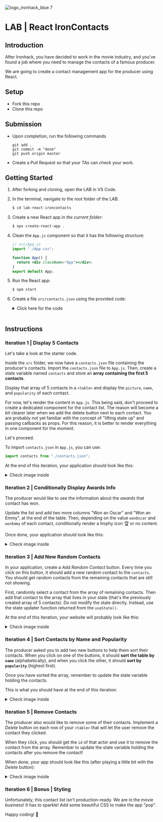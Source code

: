 ![logo_ironhack_blue 7](https://user-images.githubusercontent.com/23629340/40541063-a07a0a8a-601a-11e8-91b5-2f13e4e6b441.png)

# LAB | React IronContacts

## Introduction

After Ironhack, you have decided to work in the movie industry, and you've found a job where you need to manage the contacts of a famous producer.

We are going to create a contact management app for the producer using React.

## Setup

- Fork this repo
- Clone this repo

## Submission

- Upon completion, run the following commands

  ```
  git add .
  git commit -m "done"
  git push origin master
  ```

- Create a Pull Request so that your TAs can check your work.

## Getting Started

1. After forking and cloning, open the LAB in VS Code.

2. In the terminal, navigate to the root folder of the LAB.

   ```bash
   $ cd lab-react-ironcontacts
   ```

3. Create a new React app _in the current folder_:

   ```bash
   $ npx create-react-app .
   ```

4. Clean the `App.js` component so that it has the following structure:

   ```jsx
   // src/App.js
   import "./App.css";

   function App() {
     return <div className="App"></div>;
   }
   export default App;
   ```

5. Run the React app:

   ```bash
   $ npm start
   ```

6. Create a file `src/contacts.json` using the provided code:

   <details>
     <summary>Click here for the code</summary>

   > **`src/contacts.json`**

   > ```json
   > [
   >   {
   >     "name": "Idris Elba",
   >     "pictureUrl": "https://image.tmdb.org/t/p/w500/d9NkfCwczP0TjgrjpF94jF67SK8.jpg",
   >     "popularity": 11.622713,
   >     "id": "11731993-0604-4bee-80d5-67ad845d0a38",
   >     "wonOscar": false,
   >     "wonEmmy": false
   >   },
   >   {
   >     "name": "Johnny Depp",
   >     "pictureUrl": "https://image.tmdb.org/t/p/w500/kbWValANhZI8rbWZXximXuMN4UN.jpg",
   >     "popularity": 15.656534,
   >     "id": "7dad00f7-3949-477d-a7e2-1467fd2cfc06",
   >     "wonOscar": false,
   >     "wonEmmy": false
   >   },
   >   {
   >     "name": "Monica Bellucci",
   >     "pictureUrl": "https://image.tmdb.org/t/p/w500/qlT4904d8oi2NIs28RrgnIZDFZB.jpg",
   >     "popularity": 16.096436,
   >     "id": "0ad5e441-3084-47a1-9e9b-b917539bba71",
   >     "wonOscar": false,
   >     "wonEmmy": false
   >   },
   >   {
   >     "name": "Gal Gadot",
   >     "pictureUrl": "https://image.tmdb.org/t/p/w500/34kHAyBaBhq2kUrmhM15paEBuuI.jpg",
   >     "popularity": 10.049256,
   >     "id": "b497e3c4-50bb-4ae2-912f-eb36802c5bc2",
   >     "wonOscar": false,
   >     "wonEmmy": false
   >   },
   >   {
   >     "name": "Ian McKellen",
   >     "pictureUrl": "https://image.tmdb.org/t/p/w500/coWjgMEYJjk2OrNddlXCBm8EIr3.jpg",
   >     "popularity": 10.070132,
   >     "id": "0067ae32-97b6-4431-898e-eb1c10150abb",
   >     "wonOscar": false,
   >     "wonEmmy": false
   >   },
   >   {
   >     "name": "Matt Damon",
   >     "pictureUrl": "https://image.tmdb.org/t/p/w500/elSlNgV8xVifsbHpFsqrPGxJToZ.jpg",
   >     "popularity": 9.500475,
   >     "id": "fd998a8f-1c9f-4ad8-8a03-45f93b630aa1",
   >     "wonOscar": true,
   >     "wonEmmy": false
   >   },
   >   {
   >     "name": "David Harbour",
   >     "pictureUrl": "https://image.tmdb.org/t/p/w500/chPekukMF5SNnW6b22NbYPqAStr.jpg",
   >     "popularity": 9.47013,
   >     "id": "0df01b3e-9cb9-498a-91c2-25435fa3bfed",
   >     "wonOscar": false,
   >     "wonEmmy": false
   >   },
   >   {
   >     "name": "Ansel Elgort",
   >     "pictureUrl": "https://image.tmdb.org/t/p/w500/uQYUfGvOZkB5x25Z19UeyLABHmr.jpg",
   >     "popularity": 9.429994,
   >     "id": "09178713-ca9d-4657-a570-51d6f6459f57",
   >     "wonOscar": false,
   >     "wonEmmy": false
   >   },
   >   {
   >     "name": "Maria Bello",
   >     "pictureUrl": "https://image.tmdb.org/t/p/w500/tFkbad0JoWvYc6XYBITv6EfeLwR.jpg",
   >     "popularity": 9.209649,
   >     "id": "48094f0e-1d16-4825-aae6-4888c065c6d7",
   >     "wonOscar": false,
   >     "wonEmmy": false
   >   },
   >   {
   >     "name": "Ryan Reynolds",
   >     "pictureUrl": "https://image.tmdb.org/t/p/w500/h1co81QaT2nJA41Sb7eZwmWl1L2.jpg",
   >     "popularity": 9.457546,
   >     "id": "56792412-8fda-4e10-b5ec-9cade83b167d",
   >     "wonOscar": false,
   >     "wonEmmy": false
   >   },
   >   {
   >     "name": "Lauren Cohan",
   >     "pictureUrl": "https://image.tmdb.org/t/p/w500/ygzDi7DIY6fHHxAcxvS7Z5kMFHe.jpg",
   >     "popularity": 9.191322,
   >     "id": "b6e09d8d-b58e-48fe-9e07-1460b1e1d22b",
   >     "wonOscar": false,
   >     "wonEmmy": false
   >   },
   >   {
   >     "name": "Dwayne Johnson",
   >     "pictureUrl": "https://image.tmdb.org/t/p/w500/kuqFzlYMc2IrsOyPznMd1FroeGq.jpg",
   >     "popularity": 9.236478,
   >     "id": "32ec545d-4939-403a-acd7-dd4bca6e94dd",
   >     "wonOscar": false,
   >     "wonEmmy": false
   >   },
   >   {
   >     "name": "Ben Affleck",
   >     "pictureUrl": "https://image.tmdb.org/t/p/w500/cPuPt6mYJ83DjvO3hbjNGug6Fbi.jpg",
   >     "popularity": 9.157077,
   >     "id": "1599707e-5f49-4529-b920-db3831419b04",
   >     "wonOscar": true,
   >     "wonEmmy": false
   >   },
   >   {
   >     "name": "James McAvoy",
   >     "pictureUrl": "https://image.tmdb.org/t/p/w500/oPIfGm3mf4lbmO5pWwMvfTt5BM1.jpg",
   >     "popularity": 9.098376,
   >     "id": "fef2ac16-36df-486d-8d69-41f1bafa8101",
   >     "wonOscar": false,
   >     "wonEmmy": false
   >   },
   >   {
   >     "name": "Robin Wright",
   >     "pictureUrl": "https://image.tmdb.org/t/p/w500/cke0NNZP4lHRtOethRy2XGSOp3E.jpg",
   >     "popularity": 8.802542,
   >     "id": "5133d421-dc81-4e3a-81fa-57816da7ce60",
   >     "wonOscar": false,
   >     "wonEmmy": false
   >   },
   >   {
   >     "name": "Hugh Jackman",
   >     "pictureUrl": "https://image.tmdb.org/t/p/w500/oOqun0BhA1rLXOi7Q1WdvXAkmW.jpg",
   >     "popularity": 8.58347,
   >     "id": "1144413a-4d60-45e4-a51e-ec9ad321d835",
   >     "wonOscar": false,
   >     "wonEmmy": true
   >   },
   >   {
   >     "name": "Sam Page",
   >     "pictureUrl": "https://image.tmdb.org/t/p/w500/hCe4MEgugU33IdvDtDkJ6E5siqx.jpg",
   >     "popularity": 8.42623,
   >     "id": "711c69fe-4f64-453d-853a-05f40d004302",
   >     "wonOscar": false,
   >     "wonEmmy": false
   >   },
   >   {
   >     "name": "Robert Pattinson",
   >     "pictureUrl": "https://image.tmdb.org/t/p/w500/wNcm8RiMYlWvneAkqQepkqI6r7L.jpg",
   >     "popularity": 8.428432,
   >     "id": "da6a1201-e933-47dd-87aa-997ce69ff273",
   >     "wonOscar": false,
   >     "wonEmmy": false
   >   },
   >   {
   >     "name": "Henry Cavill",
   >     "pictureUrl": "https://image.tmdb.org/t/p/w500/h8bn6ybR5Hu58UGJGwb66nrOagV.jpg",
   >     "popularity": 34.132372,
   >     "id": "13872be0-b664-4e7b-a774-acdf0d713860",
   >     "wonOscar": false,
   >     "wonEmmy": false
   >   },
   >   {
   >     "name": "Chris Hemsworth",
   >     "pictureUrl": "https://image.tmdb.org/t/p/w500/tlkDiLn2G75Xr7m1ybK8QFzZBso.jpg",
   >     "popularity": 56.23257,
   >     "id": "39c8bc64-6b0b-4473-8781-a9ea1c1f51d9",
   >     "wonOscar": false,
   >     "wonEmmy": false
   >   },
   >
   >   {
   >     "name": "Jennifer Lawrence",
   >     "pictureUrl": "https://image.tmdb.org/t/p/w500/q0tf3XEo7wa8XglIznTC7WzZ9W3.jpg",
   >     "popularity": 19.560912,
   >     "id": "2abbdb9b-6034-452c-871f-2913fd42fbd0",
   >     "wonOscar": true,
   >     "wonEmmy": false
   >   },
   >   {
   >     "name": "Arnold Schwarzenegger",
   >     "pictureUrl": "https://image.tmdb.org/t/p/w500/sOkCXc9xuSr6v7mdAq9LwEBje68.jpg",
   >     "popularity": 18.216362,
   >     "id": "4fe4d8ef-0fac-4bd9-8c02-ed89b668b2a9",
   >     "wonOscar": false,
   >     "wonEmmy": true
   >   },
   >   {
   >     "name": "Ana de Armas",
   >     "pictureUrl": "https://image.tmdb.org/t/p/w500/nwS5UfMT0XUA6JEPwmt0jbNDa7B.jpg",
   >     "popularity": 11.039487,
   >     "id": "c5fcd5c6-bb11-433d-8c19-6bbd90653966",
   >     "wonOscar": false,
   >     "wonEmmy": false
   >   },
   >   {
   >     "name": "Chris Evans",
   >     "pictureUrl": "https://image.tmdb.org/t/p/w500/8CgFKCZJVwZxa1F88n8drEux0vT.jpg",
   >     "popularity": 10.536705,
   >     "id": "95eef6fa-fd7c-49f6-b799-40c045918dba",
   >     "wonOscar": false,
   >     "wonEmmy": false
   >   },
   >   {
   >     "name": "Robert Downey Jr.",
   >     "pictureUrl": "https://image.tmdb.org/t/p/w500/1YjdSym1jTG7xjHSI0yGGWEsw5i.jpg",
   >     "popularity": 11.182626,
   >     "id": "596ecfa1-7bb1-4704-87d5-c766745c2b1a",
   >     "wonOscar": false,
   >     "wonEmmy": false
   >   },
   >   {
   >     "name": "Tom Hardy",
   >     "pictureUrl": "https://image.tmdb.org/t/p/w500/4W8v3fX0viPRmwRtS0SfLJW8fkd.jpg",
   >     "popularity": 10.572327,
   >     "id": "9a28a4f5-00ab-45b3-9717-4bdbaa29b03e",
   >     "wonOscar": false,
   >     "wonEmmy": false
   >   },
   >   {
   >     "name": "Mark Ruffalo",
   >     "pictureUrl": "https://image.tmdb.org/t/p/w500/zdM6RgCR5LpZwnL8UA3m7CfVpiq.jpg",
   >     "popularity": 10.378788,
   >     "id": "11a91271-8bd6-4f9b-bc05-6dded961c311",
   >     "wonOscar": false,
   >     "wonEmmy": false
   >   },
   >   {
   >     "name": "Steve Carell",
   >     "pictureUrl": "https://image.tmdb.org/t/p/w500/fF9txPQCmHJSTYypJfA3ZzTH9Zr.jpg",
   >     "popularity": 10.227521,
   >     "id": "e31bc0bb-85f5-4fd5-8b6f-466e08be8041",
   >     "wonOscar": false,
   >     "wonEmmy": false
   >   },
   >   {
   >     "name": "Shu Qi",
   >     "pictureUrl": "https://image.tmdb.org/t/p/w500/kmTErFq6lKQww2Yk9AfpR2Q5YWx.jpg",
   >     "popularity": 10.445066,
   >     "id": "0f65363c-a9ec-4e3a-a4af-f337940b3390",
   >     "wonOscar": false,
   >     "wonEmmy": false
   >   },
   >   {
   >     "name": "Olga Kurylenko",
   >     "pictureUrl": "https://image.tmdb.org/t/p/w500/v9HmONHtTZM4Sl9QSNpxDYvuMCk.jpg",
   >     "popularity": 10.286325,
   >     "id": "65b3bc07-8761-4bc8-9952-18e1c91f57b6",
   >     "wonOscar": false,
   >     "wonEmmy": false
   >   },
   >   {
   >     "name": "Anthony Hopkins",
   >     "pictureUrl": "https://image.tmdb.org/t/p/w500/jdoBTIru71FbPuHGEgox5RVmIO0.jpg",
   >     "popularity": 10.273801,
   >     "id": "f197b07c-c0f6-4837-a4d6-f98f8673b0e6",
   >     "wonOscar": true,
   >     "wonEmmy": true
   >   },
   >   {
   >     "name": "John Goodman",
   >     "pictureUrl": "https://image.tmdb.org/t/p/w500/eOIx8zj1vYIRhVY2bK5cjIQfua0.jpg",
   >     "popularity": 7.914248,
   >     "id": "267cbff3-a043-41ac-8d99-489783d75316",
   >     "wonOscar": false,
   >     "wonEmmy": true
   >   },
   >   {
   >     "name": "Angelina Jolie",
   >     "pictureUrl": "https://image.tmdb.org/t/p/w500/nsxtg9MQG01hvud1vVEW9vvfukK.jpg",
   >     "popularity": 7.875641,
   >     "id": "2e7ad5d9-139b-4ae1-b9dd-f9ab9c4b0c2c",
   >     "wonOscar": true,
   >     "wonEmmy": false
   >   },
   >   {
   >     "name": "Kaya Scodelario",
   >     "pictureUrl": "https://image.tmdb.org/t/p/w500/iTrPnn7oS96k0iWPzNxaKCNutB6.jpg",
   >     "popularity": 7.82401,
   >     "id": "8651449a-b52d-440f-b0fd-1662aa51fee2",
   >     "wonOscar": false,
   >     "wonEmmy": false
   >   },
   >   {
   >     "name": "Katee Sackhoff",
   >     "pictureUrl": "https://image.tmdb.org/t/p/w500/lVtYSDuIxSaAsd2jW0qKvDTltVi.jpg",
   >     "popularity": 7.725615,
   >     "id": "49edbe65-e496-406f-ab63-f7e064cddafd",
   >     "wonOscar": false,
   >     "wonEmmy": false
   >   },
   >   {
   >     "name": "Daniel Gillies",
   >     "pictureUrl": "https://image.tmdb.org/t/p/w500/zasTOfb8TNyVGwRfb4jNdHnsZ2m.jpg",
   >     "popularity": 7.859381,
   >     "id": "39f0d572-ce12-4e9d-93d1-941d20bd19b5",
   >     "wonOscar": false,
   >     "wonEmmy": false
   >   },
   >   {
   >     "name": "Elijah Wood",
   >     "pictureUrl": "https://image.tmdb.org/t/p/w500/hHzLAVspGGuPg1KW5JAEsyRvnUT.jpg",
   >     "popularity": 7.7395,
   >     "id": "58251c1b-ffde-4f34-989a-f5bd701bb622",
   >     "wonOscar": false,
   >     "wonEmmy": false
   >   },
   >   {
   >     "name": "Colin Firth",
   >     "pictureUrl": "https://image.tmdb.org/t/p/w500/lKUq407IhFF6CQoJbUgbEyfS9JA.jpg",
   >     "popularity": 7.994861,
   >     "id": "f68ecb76-ac22-4fe6-8019-8a882871e2dc",
   >     "wonOscar": true,
   >     "wonEmmy": false
   >   },
   >   {
   >     "name": "Michael Keaton",
   >     "pictureUrl": "https://image.tmdb.org/t/p/w500/baeHNv3qrVsnApuKbZXiJOhqMnw.jpg",
   >     "popularity": 8.011631,
   >     "id": "4782c276-64ca-4e04-85d7-146a6592a380",
   >     "wonOscar": false,
   >     "wonEmmy": false
   >   },
   >   {
   >     "name": "Garth Jennings",
   >     "pictureUrl": "https://image.tmdb.org/t/p/w500/zl6ZWijGySSIYJRFalleAiGkxyQ.jpg",
   >     "popularity": 7.450652,
   >     "id": "3325d5ec-14a3-480e-af73-4799ebee6560",
   >     "wonOscar": false,
   >     "wonEmmy": false
   >   },
   >   {
   >     "name": "Elle Fanning",
   >     "pictureUrl": "https://image.tmdb.org/t/p/w500/cbFVl9NWREa0xD2vW9Z3J4ursiu.jpg",
   >     "popularity": 7.474528,
   >     "id": "8b4be348-1f0b-4774-8dbc-6bb2f29c8eb8",
   >     "wonOscar": false,
   >     "wonEmmy": false
   >   },
   >   {
   >     "name": "Miki Takakura",
   >     "pictureUrl": "https://image.tmdb.org/t/p/w500/2bXHWy82SzgMCFIuxVRKvDtw8Q6.jpg",
   >     "popularity": 7.563937,
   >     "id": "840b7564-4e17-4ecd-bd65-ffbe846e73cb",
   >     "wonOscar": false,
   >     "wonEmmy": false
   >   },
   >   {
   >     "name": "Jake Gyllenhaal",
   >     "pictureUrl": "https://image.tmdb.org/t/p/w500/1dHiMQsqiIAF9zhGvB0oJOIaM16.jpg",
   >     "popularity": 7.177807,
   >     "id": "101290ab-9157-4596-9c10-7a39f7ff839f",
   >     "wonOscar": false,
   >     "wonEmmy": false
   >   },
   >   {
   >     "name": "Brendan Fraser",
   >     "pictureUrl": "https://image.tmdb.org/t/p/w500/n8VOWXp94nhIEo5nS9o6bOpUHiN.jpg",
   >     "popularity": 7.188894,
   >     "id": "d26718a1-bb3f-4eba-8d60-0a6a92c2787a",
   >     "wonOscar": false,
   >     "wonEmmy": false
   >   },
   >   {
   >     "name": "Tessa Thompson",
   >     "pictureUrl": "https://image.tmdb.org/t/p/w500/fycqdiiM6dsNSbnONBVVQ57ILV1.jpg",
   >     "popularity": 7.090946,
   >     "id": "c343b2a6-0c87-4a1c-9cf0-14ff1593996b",
   >     "wonOscar": false,
   >     "wonEmmy": false
   >   },
   >   {
   >     "name": "Lee Chae-dam",
   >     "pictureUrl": "https://image.tmdb.org/t/p/w500/lJ2ryu3XGVyP7WESkL3pTigeg8j.jpg",
   >     "popularity": 14.042809,
   >     "id": "246db57e-0601-4f0d-b017-967e92808151",
   >     "wonOscar": false,
   >     "wonEmmy": false
   >   },
   >   {
   >     "name": "Tom Hanks",
   >     "pictureUrl": "https://image.tmdb.org/t/p/w500/pQFoyx7rp09CJTAb932F2g8Nlho.jpg",
   >     "popularity": 13.978997,
   >     "id": "2a905e89-f82e-40f2-bf91-5b9834984172",
   >     "wonOscar": true,
   >     "wonEmmy": true
   >   },
   >   {
   >     "name": "Cara Delevingne",
   >     "pictureUrl": "https://image.tmdb.org/t/p/w500/lEIFRIR8EohwOVe7PQu4zvIl850.jpg",
   >     "popularity": 13.272943,
   >     "id": "f119366b-0f64-4e83-8666-2be40f2795cd",
   >     "wonOscar": false,
   >     "wonEmmy": false
   >   },
   >   {
   >     "name": "Rose Byrne",
   >     "pictureUrl": "https://image.tmdb.org/t/p/w500/laJdQNmsuR2iblYUggEqr49LvwJ.jpg",
   >     "popularity": 13.094365,
   >     "id": "81ab13e0-89c7-468d-acf9-5ab8c17f2d66",
   >     "wonOscar": false,
   >     "wonEmmy": false
   >   },
   >   {
   >     "name": "Keanu Reeves",
   >     "pictureUrl": "https://image.tmdb.org/t/p/w500/1wpzvf5PaQ1AZjl5rPNjWQobLLP.jpg",
   >     "popularity": 12.267253,
   >     "id": "7cdd5950-55e0-4d9e-8959-2181ed5f12e6",
   >     "wonOscar": false,
   >     "wonEmmy": false
   >   },
   >   {
   >     "name": "Ron Howard",
   >     "pictureUrl": "https://image.tmdb.org/t/p/w500/qdtdnNLSsaXZmpwOqXuQB3xU2uL.jpg",
   >     "popularity": 6.984089,
   >     "id": "6099d30b-2781-4b32-85af-5339a13a97b3",
   >     "wonOscar": true,
   >     "wonEmmy": true
   >   },
   >   {
   >     "name": "Orlando Bloom",
   >     "pictureUrl": "https://image.tmdb.org/t/p/w500/6JmscW0HXS10420mzdgjKXfWdkX.jpg",
   >     "popularity": 6.955899,
   >     "id": "819749fd-d416-45fc-9209-a3f98de297ee",
   >     "wonOscar": false,
   >     "wonEmmy": false
   >   }
   > ]
   > ```

   <hr>

   </details>

   <br>

## Instructions

### Iteration 1 | Display 5 Contacts

Let's take a look at the starter code.

Inside the `src` folder, we now have a `contacts.json` file containing the producer's contacts. Import the `contacts.json` file to `App.js`. Then, create a state variable named `contacts` and store an **array containing the first 5 contacts**.

Display that array of 5 contacts in a `<table>` and display the `picture`, `name`, and `popularity` of each contact.

For now, let's render the content in `App.js`. This being said, don't proceed to create a dedicated component for the contact list. The reason will become a bit clearer later when we add the delete button next to each contact. You are probably not yet familiar with the concept of "lifting state up" and passing callbacks as props. For this reason, it is better to render everything in one component for the moment.

Let's proceed.

To import `contacts.json` in `App.js`, you can use:

```js
import contacts from "./contacts.json";
```

At the end of this iteration, your application should look like this:

<details>
  <summary> Check image inside </summary>

![Screenshot - Iteration 1](https://education-team-2020.s3.eu-west-1.amazonaws.com/web-dev/labs/lab-react-ironcontacts-1.png)

</details>

### Iteration 2 | Conditionally Display Awards Info

The producer would like to see the information about the _awards_ that contact has won.

Update the list and add two more columns "Won an Oscar" and "Won an Emmy", at the end of the table. Then, depending on the value `wonOscar` and `wonEmmy` of each contact, conditionally render a trophy icon :trophy: or no content.

Once done, your application should look like this:

<details>

<summary>Check image inside</summary>

![Screenshot - Iteration 2](https://education-team-2020.s3.eu-west-1.amazonaws.com/web-dev/labs/lab-react-ironcontacts-2.png)

</details>

### Iteration 3 | Add New Random Contacts

In your application, create a _Add Random Contact_ button. Every time you click on this button, it should add a new random contact to the `contacts`. You should get random contacts from the remaining contacts that are still not showing.

First, randomly select a contact from the array of remaining contacts. Then add that contact to the array that lives in your state (that's the previously created array of 5 contacts). Do not modify the state directly. Instead, use the state updater function returned from the `useState()`.

At the end of this iteration, your website will probably look like this:

<details>
  <summary> Check image inside </summary>

![Screenshot - Iteration 3](https://education-team-2020.s3.eu-west-1.amazonaws.com/web-dev/labs/lab-react-ironcontacts-3.png)

</details>

### Iteration 4 | Sort Contacts by Name and Popularity

The producer asked you to add two new buttons to help them sort their contacts. When you click on one of the buttons, it should **sort the table by `name`** (alphabetically), and when you click the other, it should **sort by `popularity`** (highest first).

Once you have sorted the array, remember to update the state variable holding the contacts.

This is what you should have at the end of this iteration:

<details>
  <summary> Check image inside </summary>

![Screenshot - Iteration 4](https://education-team-2020.s3.eu-west-1.amazonaws.com/web-dev/labs/lab-react-ironcontacts-4.png)

</details>

### Iteration 5 | Remove Contacts

The producer also would like to remove some of their contacts. Implement a _Delete_ button on each row of your `<table>` that will let the user remove the contact they clicked.

When they click, you should get the `id` of that actor and use it to remove the contact from the array. Remember to update the state variable holding the contacts after you remove the contact!

When done, your app should look like this (after playing a little bit with the _Delete_ button):

<details>
  <summary> Check image inside </summary>

![Screenshot - Iteration 5](https://education-team-2020.s3.eu-west-1.amazonaws.com/web-dev/labs/lab-react-ironcontacts-5.png)

</details>

### Iteration 6 | Bonus | Styling

Unfortunately, this contact list isn't production-ready. We are in the movie business! It has to sparkle! Add some beautiful CSS to make the app "pop".

Happy coding! :blue_heart:
